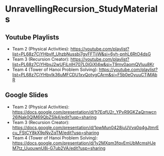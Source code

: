 # UnravellingRecursion_StudyMaterials

## Youtube Playlists

- Team 2 (Physical Activities): https://youtube.com/playlist?list=PL68z7CjYHbvIf_UhzbNussbj7gyFFTijW&si=6yh-pnhL6RtO4dsG
- Team 3 (Recursion Creator): https://youtube.com/playlist?list=PL68z7CjYHbvJ2wUFiLnlH707L0iGiXI4w&si=T9mv0aomQVluu8Kr
- Team 4 (Tower of Hanoi Problem Solving): https://youtube.com/playlist?list=PL68z7CjYHbvIk36uMFCDU1xvQotygCArm&si=F5b0eOyuuCTjMAbR

## Google Slides

- Team 2 (Physical Activities): https://docs.google.com/presentation/d/1t7EqfU2r_YPvR9GKZaQrnwcn26lNak0QlM69QbZSlk4/edit?usp=sharing
- Team 3 (Recursion Creator): https://docs.google.com/presentation/d/1pwMun0428juUVvq0q4gJtmrEcu_FStCY8kX9pNvZqTM/edit?usp=sharing
- Team 4 (Tower of Hanoi Problem Solving): https://docs.google.com/presentation/d/1y2MXqm3fqvEmUbMcmsHJeM7tz_UuouwnU8j-G7ub2VA/edit?usp=sharing
